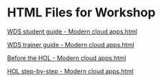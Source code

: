 ﻿# HTML Files for Workshop
[WDS student guide - Modern cloud apps.html](https://cloudworkshop.blob.core.windows.net/modern-cloud-apps/Whiteboard%20design%20session/WDS%20student%20guide%20-%20Modern%20cloud%20apps.html)

[WDS trainer guide - Modern cloud apps.html](https://cloudworkshop.blob.core.windows.net/modern-cloud-apps/Whiteboard%20design%20session/WDS%20trainer%20guide%20-%20Modern%20cloud%20apps.html)

[Before the HOL - Modern cloud apps.html](https://cloudworkshop.blob.core.windows.net/modern-cloud-apps/Hands-on%20lab/Before%20the%20HOL%20-%20Modern%20cloud%20apps.html)

[HOL step-by-step - Modern cloud apps.html](https://cloudworkshop.blob.core.windows.net/modern-cloud-apps/Hands-on%20lab/HOL%20step-by-step%20-%20Modern%20cloud%20apps.html)

